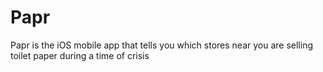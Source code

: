 # Papr
Papr is the iOS mobile app that tells you which stores near you are selling toilet paper during a time of crisis
